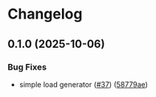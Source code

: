 # Changelog

## 0.1.0 (2025-10-06)


### Bug Fixes

* simple load generator ([#37](https://github.com/baloksubodh59-max/capstone/issues/37)) ([58779ae](https://github.com/baloksubodh59-max/capstone/commit/58779ae766e185a3f06fb376d2ecb2971bfce509))
